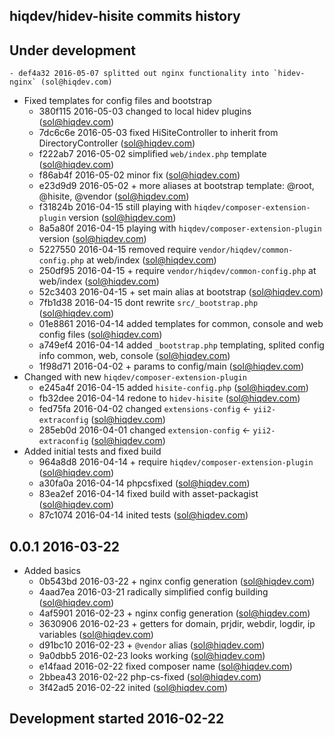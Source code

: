 hiqdev/hidev-hisite commits history
-----------------------------------

## Under development

    - def4a32 2016-05-07 splitted out nginx functionality into `hidev-nginx` (sol@hiqdev.com)
- Fixed templates for config files and bootstrap
    - 380f115 2016-05-03 changed to local hidev plugins (sol@hiqdev.com)
    - 7dc6c6e 2016-05-03 fixed HiSiteController to inherit from DirectoryController (sol@hiqdev.com)
    - f222ab7 2016-05-02 simplified `web/index.php` template (sol@hiqdev.com)
    - f86ab4f 2016-05-02 minor fix (sol@hiqdev.com)
    - e23d9d9 2016-05-02 + more aliases at bootstrap template: @root, @hisite, @vendor (sol@hiqdev.com)
    - f31824b 2016-04-15 still playing with `hiqdev/composer-extension-plugin` version (sol@hiqdev.com)
    - 8a5a80f 2016-04-15 playing with `hiqdev/composer-extension-plugin` version (sol@hiqdev.com)
    - 5227550 2016-04-15 removed require `vendor/hiqdev/common-config.php` at web/index (sol@hiqdev.com)
    - 250df95 2016-04-15 + require `vendor/hiqdev/common-config.php` at web/index (sol@hiqdev.com)
    - 52c3403 2016-04-15 + set main alias at bootstrap (sol@hiqdev.com)
    - 7fb1d38 2016-04-15 dont rewrite `src/_bootstrap.php` (sol@hiqdev.com)
    - 01e8861 2016-04-14 added templates for common, console and web config files (sol@hiqdev.com)
    - a749ef4 2016-04-14 added `_bootstrap.php` templating, splited config info common, web, console (sol@hiqdev.com)
    - 1f98d71 2016-04-02 + params to config/main (sol@hiqdev.com)
- Changed with new `hiqdev/composer-extension-plugin`
    - e245a4f 2016-04-15 added `hisite-config.php` (sol@hiqdev.com)
    - fb32dee 2016-04-14 redone to `hidev-hisite` (sol@hiqdev.com)
    - fed75fa 2016-04-02 changed `extensions-config` <- `yii2-extraconfig` (sol@hiqdev.com)
    - 285eb0d 2016-04-01 changed `extension-config` <- `yii2-extraconfig` (sol@hiqdev.com)
- Added initial tests and fixed build
    - 964a8d8 2016-04-14 + require `hiqdev/composer-extension-plugin` (sol@hiqdev.com)
    - a30fa0a 2016-04-14 phpcsfixed (sol@hiqdev.com)
    - 83ea2ef 2016-04-14 fixed build with asset-packagist (sol@hiqdev.com)
    - 87c1074 2016-04-14 inited tests (sol@hiqdev.com)

## 0.0.1 2016-03-22

- Added basics
    - 0b543bd 2016-03-22 + nginx config generation (sol@hiqdev.com)
    - 4aad7ea 2016-03-21 radically simplified config building (sol@hiqdev.com)
    - 4af5901 2016-02-23 + nginx config generation (sol@hiqdev.com)
    - 3630906 2016-02-23 + getters for domain, prjdir, webdir, logdir, ip variables (sol@hiqdev.com)
    - d91bc10 2016-02-23 + `@vendor` alias (sol@hiqdev.com)
    - 9a0dbb5 2016-02-23 looks working (sol@hiqdev.com)
    - e14faad 2016-02-22 fixed composer name (sol@hiqdev.com)
    - 2bbea43 2016-02-22 php-cs-fixed (sol@hiqdev.com)
    - 3f42ad5 2016-02-22 inited (sol@hiqdev.com)

## Development started 2016-02-22

